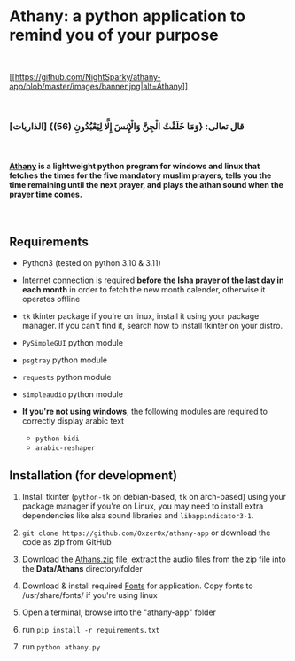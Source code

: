 # Athany: a python application to remind you of your purpose

<br>

[[https://github.com/NightSparky/athany-app/blob/master/images/banner.jpg|alt=Athany]]

<br>

### قال تعالى: {وَمَا خَلَقْتُ الْجِنَّ وَالْإِنسَ إِلَّا لِيَعْبُدُونِ (56)} \[الذاريات]

<br>
 
#### [Athany](https://github.com/0xzer0x/athany-app/releases/latest) is a lightweight python program for windows and linux that fetches the times for the five mandatory muslim prayers, tells you the time remaining until the next prayer, and plays the athan sound when the prayer time comes.
 
<br>
 
## Requirements
 
- Python3 (tested on python 3.10 & 3.11)

- Internet connection is required **before the Isha prayer of the last day in each month** in order to fetch the new month calender, otherwise it operates offline

- `tk` tkinter package if you're on linux, install it using your package manager. If you can't find it, search how to install tkinter on your distro.

- `PySimpleGUI` python module

- `psgtray` python module

- `requests` python module

- `simpleaudio` python module

- **If you're not using windows**, the following modules are required to correctly display arabic text
  - `python-bidi`
  - `arabic-reshaper`

## Installation (for development)

1. Install tkinter (`python-tk` on debian-based, `tk` on arch-based) using your package manager if you're on Linux, you may need to install extra dependencies like alsa sound libraries and `libappindicator3-1`.

2. `git clone https://github.com/0xzer0x/athany-app` or download the code as zip from GitHub

3. Download the [Athans.zip](https://github.com/0xzer0x/athany-app/releases/download/1.0.0-stable/Athans.zip) file, extract the audio files from the zip file into the **Data/Athans** directory/folder

4. Download & install required [Fonts](https://github.com/0xzer0x/athany-app/releases/download/1.0.0-stable/fonts.zip) for application. Copy fonts to /usr/share/fonts/ if you're using linux

5. Open a terminal, browse into the "athany-app" folder

6. run `pip install -r requirements.txt`

7. run `python athany.py`
